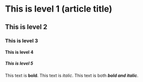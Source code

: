 # This is level 1 (article title)
## This is level 2
### This is level 3
#### This is level 4
##### This is level 5

 This text is **bold**.
 This text is *italic*.
 This text is both ***bold and italic***.

